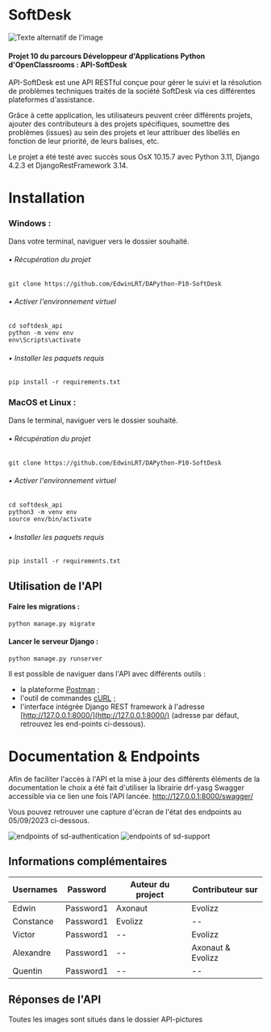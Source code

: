 # SoftDesk

![Texte alternatif de l'image](https://user.oc-static.com/upload/2023/06/28/16879473703315_P10-02.png)

#### Projet 10 du parcours Développeur d'Applications Python d'OpenClassrooms : API-SoftDesk

API-SoftDesk est une API RESTful conçue pour gérer le suivi et la résolution de problèmes techniques traités de la société SoftDesk via ces différentes plateformes d'assistance. 

Grâce à cette application, les utilisateurs peuvent créer différents projets, ajouter des contributeurs à des projets spécifiques, soumettre des problèmes (issues) au sein des projets et leur attribuer des libellés en fonction de leur priorité, de leurs balises, etc.

Le projet a été testé avec succès sous OsX 10.15.7 avec Python 3.11, Django 4.2.3 et DjangoRestFramework 3.14.


# Installation

### Windows :

Dans votre terminal, naviguer vers le dossier souhaité.

###### • Récupération du projet

```
git clone https://github.com/EdwinLRT/DAPython-P10-SoftDesk
```

###### • Activer l'environnement virtuel

```
cd softdesk_api
python -m venv env 
env\Scripts\activate

```

###### • Installer les paquets requis

```
pip install -r requirements.txt

```

### MacOS et Linux :

Dans le terminal, naviguer vers le dossier souhaité.

###### • Récupération du projet

```
git clone https://github.com/EdwinLRT/DAPython-P10-SoftDesk

```

###### • Activer l'environnement virtuel

```
cd softdesk_api
python3 -m venv env 
source env/bin/activate

```

###### • Installer les paquets requis

```
pip install -r requirements.txt
```

## Utilisation de l'API

#### Faire les migrations :

```
python manage.py migrate

```

#### Lancer le serveur Django :

```
python manage.py runserver

```

Il est possible de naviguer dans l'API avec différents outils :

-   la plateforme  [Postman](https://www.postman.com/)  ;
-   l'outil de commandes  [cURL](https://curl.se/)  ;
-   l'interface intégrée Django REST framework à l'adresse  [http://127.0.0.1:8000/](http://127.0.0.1:8000/)  (adresse par défaut, retrouvez les end-points ci-dessous).

# Documentation & Endpoints

Afin de faciliter l'accès à l'API et la mise à jour des différents éléments de la documentation le choix a été fait d'utiliser la librairie drf-yasg Swagger accessible via ce lien une fois l'API lancée.  http://127.0.0.1:8000/swagger/

Vous pouvez retrouver une capture d'écran de l'état des endpoints au 05/09/2023 ci-dessous.   

![endpoints of sd-authentication](https://i.ibb.co/VD0pSQz/Capture-d-e-cran-2023-09-05-a-11-11-15.png)
![endpoints of sd-support](https://i.ibb.co/fGfgHtm/Capture-d-e-cran-2023-09-05-a-11-11-27.png)





## Informations complémentaires 

| Usernames | Password | Auteur du project |  Contributeur sur  |  
| ------ | ------ | ------ | ------ |   
|Edwin | Password1 | Axonaut |  Evolizz |
| Constance | Password1 | Evolizz | -- |
| Victor | Password1 | -- | Evolizz |
| Alexandre | Password1 | -- | Axonaut & Evolizz |  
| Quentin | Password1 | -- | --|  

## Réponses de l'API

Toutes les images sont situés dans le dossier API-pictures
